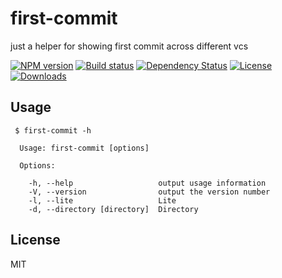 # first-commit
just a helper for showing first commit across different vcs

[![NPM version][npm-image]][npm-url]
[![Build status][travis-image]][travis-url]
[![Dependency Status][david-image]][david-url]
[![License][license-image]][license-url]
[![Downloads][downloads-image]][downloads-url]


## Usage

```
 $ first-commit -h

  Usage: first-commit [options]

  Options:

    -h, --help                   output usage information
    -V, --version                output the version number
    -l, --lite                   Lite
    -d, --directory [directory]  Directory
```

## License

MIT


[npm-image]: https://img.shields.io/npm/v/first-commit.svg?style=flat-square
[npm-url]: https://npmjs.org/package/first-commit
[travis-image]: https://img.shields.io/travis/zhuangya/first-commit.svg?style=flat-square
[travis-url]: https://travis-ci.org/zhuangya/first-commit
[david-image]: http://img.shields.io/david/zhuangya/first-commit.svg?style=flat-square
[david-url]: https://david-dm.org/zhuangya/first-commit
[license-image]: http://img.shields.io/npm/l/first-commit.svg?style=flat-square
[license-url]: LICENSE
[downloads-image]: http://img.shields.io/npm/dm/first-commit.svg?style=flat-square
[downloads-url]: https://npmjs.org/package/first-commit
